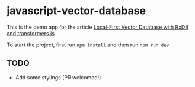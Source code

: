 # javascript-vector-database

This is the demo app for the article [Local-First Vector Database with RxDB and transformers.js](https://rxdb.info/articles/javascript-vector-database.html).


To start the project, first run `npm install` and then run `npm run dev`.


## TODO

- Add some stylings (PR welcomed!)
